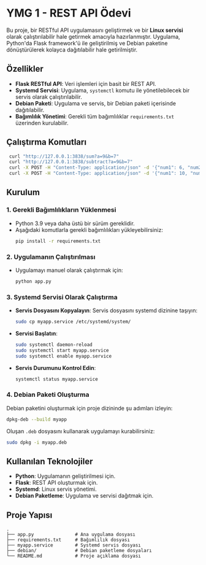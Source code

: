 # YMG 1 - REST API Ödevi

Bu proje, bir RESTful API uygulamasını geliştirmek ve bir **Linux servisi** olarak çalıştırılabilir hale getirmek amacıyla hazırlanmıştır. Uygulama, Python'da Flask framework'ü ile geliştirilmiş ve Debian paketine dönüştürülerek kolayca dağıtılabilir hale getirilmiştir.

## Özellikler
- **Flask RESTful API**: Veri işlemleri için basit bir REST API.
- **Systemd Servisi**: Uygulama, `systemctl` komutu ile yönetilebilecek bir servis olarak çalıştırılabilir.
- **Debian Paketi**: Uygulama ve servis, bir Debian paketi içerisinde dağıtılabilir.
- **Bağımlılık Yönetimi**: Gerekli tüm bağımlılıklar `requirements.txt` üzerinden kurulabilir.

  
 ## Çalıştırma Komutları
```bash
 curl "http://127.0.0.1:3838/sum?a=9&b=7"
 curl "http://127.0.0.1:3838/subtract?a=9&b=7"
 curl -X POST -H "Content-Type: application/json" -d '{"num1": 6, "num2": 3}' http://127.0.0.1:3838/multiply
 curl -X POST -H "Content-Type: application/json" -d '{"num1": 10, "num2": 2}' http://127.0.0.1:3838/divide
```
## Kurulum

### 1. Gerekli Bağımlılıkların Yüklenmesi
- Python 3.9 veya daha üstü bir sürüm gereklidir.
- Aşağıdaki komutlarla gerekli bağımlılıkları yükleyebilirsiniz:
  ```bash
  pip install -r requirements.txt
  ```

### 2. Uygulamanın Çalıştırılması
- Uygulamayı manuel olarak çalıştırmak için:
  ```bash
  python app.py
  ```

### 3. Systemd Servisi Olarak Çalıştırma
- **Servis Dosyasını Kopyalayın**:
  Servis dosyasını systemd dizinine taşıyın:
  ```bash
  sudo cp myapp.service /etc/systemd/system/
  ```

- **Servisi Başlatın**:
  ```bash
  sudo systemctl daemon-reload
  sudo systemctl start myapp.service
  sudo systemctl enable myapp.service
  ```

- **Servis Durumunu Kontrol Edin**:
  ```bash
  systemctl status myapp.service
  ```

### 4. Debian Paketi Oluşturma
Debian paketini oluşturmak için proje dizininde şu adımları izleyin:
```bash
dpkg-deb --build myapp
```
Oluşan `.deb` dosyasını kullanarak uygulamayı kurabilirsiniz:
```bash
sudo dpkg -i myapp.deb
```

## Kullanılan Teknolojiler
- **Python**: Uygulamanın geliştirilmesi için.
- **Flask**: REST API oluşturmak için.
- **Systemd**: Linux servis yönetimi.
- **Debian Paketleme**: Uygulama ve servisi dağıtmak için.



## Proje Yapısı
```
.
├── app.py               # Ana uygulama dosyası
├── requirements.txt     # Bağımlılık dosyası
├── myapp.service        # Systemd servis dosyası
├── debian/              # Debian paketleme dosyaları
└── README.md            # Proje açıklama dosyası
```


